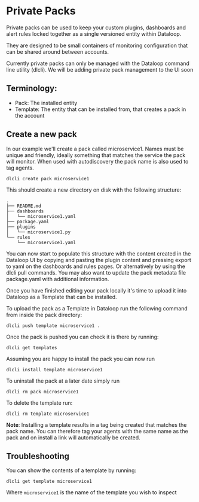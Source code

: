 # Private Packs

Private packs can be used to keep your custom plugins, dashboards and alert rules locked together as a single versioned entity within Dataloop.

They are designed to be small containers of monitoring configuration that can be shared around between accounts.

Currently private packs can only be managed with the Dataloop command line utility (dlcli). We will be adding private pack management to the UI soon

## Terminology:

* Pack: The installed entity
* Template: The entity that can be installed from, that creates a pack in the account

## Create a new pack

In our example we'll create a pack called microservice1. Names must be unique and friendly, ideally something that matches the service the pack will monitor. When used with autodiscovery the pack name is also used to tag agents.

```
dlcli create pack microservice1
```

This should create a new directory on disk with the following structure:

```
.
├── README.md
├── dashboards
│   └── microservice1.yaml
├── package.yaml
├── plugins
│   └── microservice1.py
└── rules
    └── microservice1.yaml
```

You can now start to populate this structure with the content created in the Dataloop UI by copying and pasting the plugin content and pressing export to yaml on the dashboards and rules pages. Or alternatively by using the dlcli pull commands. You may also want to update the pack metadata file package.yaml with additional information.

Once you have finished editing your pack locally it's time to upload it into Dataloop as a Template that can be installed.

To upload the pack as a Template in Dataloop run the following command from inside the pack directory:

```
dlcli push template microservice1 .
```

Once the pack is pushed you can check it is there by running:

```
dlcli get templates
```

Assuming you are happy to install the pack you can now run

```
dlcli install template microservice1
```

To uninstall the pack at a later date simply run

```
dlcli rm pack microservice1
```

To delete the template run:

```
dlcli rm template microservice1
```

**Note**: Installing a template results in a tag being created that matches the pack name. You can therefore tag your agents with the same name as the pack and on install a link will automatically be created.

## Troubleshooting

You can show the contents of a template by running:

```
dlcli get template microservice1
```

Where `microservice1` is the name of the template you wish to inspect
